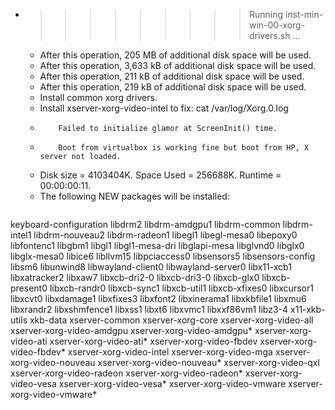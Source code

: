 * >>>>>>>>> Running inst-min-win-00-xorg-drivers.sh ...
  * After this operation, 205 MB of additional disk space will be used.
  * After this operation, 3,633 kB of additional disk space will be used.
  * After this operation, 211 kB of additional disk space will be used.
  * After this operation, 219 kB of additional disk space will be used.
  * Install common xorg drivers.
  * Install xserver-xorg-video-intel to fix: cat /var/log/Xorg.0.log
  * 		Failed to initialize glamor at ScreenInit() time.
  * 		Boot from virtualbox is working fine but boot from HP, X server not loaded.
  * Disk size = 4103404K. Space Used = 256688K. Runtime = 00:00:00:11.
  * The following NEW packages will be installed:
  ```bash
keyboard-configuration libdrm2 libdrm-amdgpu1 libdrm-common libdrm-intel1
libdrm-nouveau2 libdrm-radeon1 libegl1 libegl-mesa0 libepoxy0
libfontenc1 libgbm1 libgl1 libgl1-mesa-dri libglapi-mesa
libglvnd0 libglx0 libglx-mesa0 libice6 libllvm15
libpciaccess0 libsensors5 libsensors-config libsm6 libunwind8
libwayland-client0 libwayland-server0 libx11-xcb1 libxatracker2 libxaw7
libxcb-dri2-0 libxcb-dri3-0 libxcb-glx0 libxcb-present0 libxcb-randr0
libxcb-sync1 libxcb-util1 libxcb-xfixes0 libxcursor1 libxcvt0
libxdamage1 libxfixes3 libxfont2 libxinerama1 libxkbfile1
libxmu6 libxrandr2 libxshmfence1 libxss1 libxt6
libxvmc1 libxxf86vm1 libz3-4 x11-xkb-utils xkb-data
xserver-common xserver-xorg-core xserver-xorg-video-all xserver-xorg-video-amdgpu xserver-xorg-video-amdgpu*
xserver-xorg-video-ati xserver-xorg-video-ati* xserver-xorg-video-fbdev xserver-xorg-video-fbdev* xserver-xorg-video-intel
xserver-xorg-video-mga xserver-xorg-video-nouveau xserver-xorg-video-nouveau* xserver-xorg-video-qxl xserver-xorg-video-radeon
xserver-xorg-video-radeon* xserver-xorg-video-vesa xserver-xorg-video-vesa* xserver-xorg-video-vmware xserver-xorg-video-vmware*
  ```
